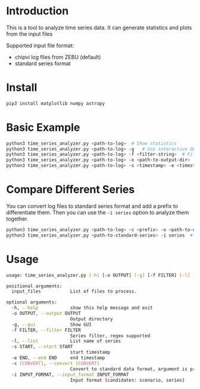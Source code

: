 # Introduction
This is a tool to analyze time series data. It can generate statistics and plots from the input files

Supported input file format:
- chipvi log files from ZEBU (default)
- standard series format

# Install
```bash
pip3 install matplotlib numpy astropy
```

# Basic Example
```bash
python3 time_series_analyzer.py <path-to-log>  # Show statistics
python3 time_series_analyzer.py <path-to-log> -g   # Use interactive GUI
python3 time_series_analyzer.py <path-to-log> -f <filter-string>  # Filter series
python3 time_series_analyzer.py <path-to-log> -o <path-to-output-dir>  # Generate csv and plots
python3 time_series_analyzer.py <path-to-log> -s <timestamp> -e <timestamp>  # Statistics for a specific time periodt
```

# Compare Different Series
You can convert log files to standard series format and add a prefix to differentiate them. Then you can use the `-i series` option to analyze them together.
```bash
python3 time_series_analyzer.py <path-to-log> -c <prefix> -o <path-to-output>  # Convert to standard series format
python3 time_series_analyzer.py <path-to-standard-series> -i series  # Use standard series format for analysis
```

# Usage
```bash
usage: time_series_analyzer.py [-h] [-o OUTPUT] [-g] [-f FILTER] [-l] [-s START] [-e END] [-c [CONVERT]] [-i INPUT_FORMAT] input_files [input_files ...]

positional arguments:
  input_files           List of files to process.

optional arguments:
  -h, --help            show this help message and exit
  -o OUTPUT, --output OUTPUT
                        Output directory
  -g, --gui             Show GUI
  -f FILTER, --filter FILTER
                        Series filter, regex supported
  -l, --list            List name of series
  -s START, --start START
                        start timestamp
  -e END, --end END     end timestamp
  -c [CONVERT], --convert [CONVERT]
                        Convert to standard data format, argument is prefix
  -i INPUT_FORMAT, --input_format INPUT_FORMAT
                        Input format (candidates: scenario, series)
```